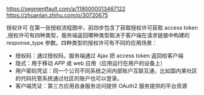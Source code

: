https://segmentfault.com/a/1190000013467122
https://zhuanlan.zhihu.com/p/30720675

授权许可
在第一张授权流程图中，前四步包含了获取授权许可获取 access token ,授权许可有四种类型，服务端返回哪种类型取决于客户端在请求链接中构建的 response_type 参数。四种类型的授权许可有不同的应用场景：

- 授权码：通过授权码，服务端通过 Ajax 把 access token 返回给客户端
- 隐式：用于移动 APP 或 web 应用（应用运行在用户的设备上）
- 用户密码凭证：同一个公司不同系统之间内部账户互联互通，比如国内某社区的代码托管系统通过社区的账户也可以登录。
- 客户端凭证：第三方应用自身服务访问提供 OAuth2 服务提供的平台资源